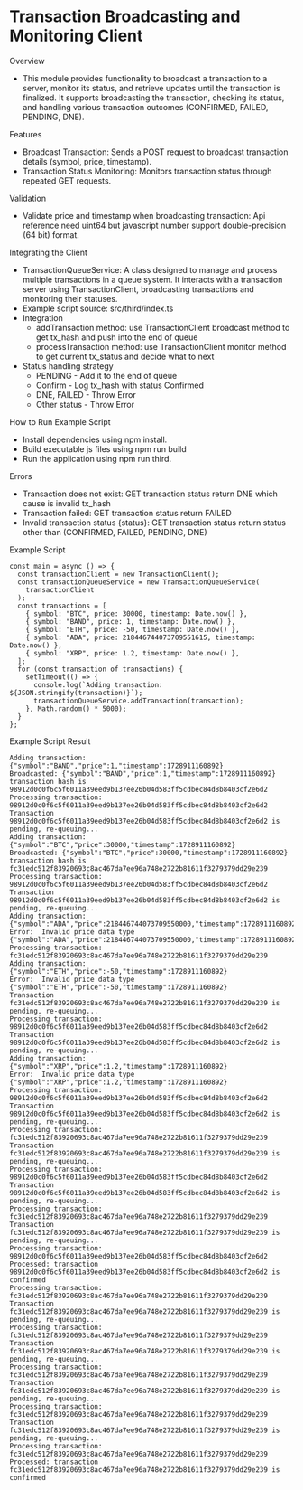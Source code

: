 # Transaction Broadcasting and Monitoring Client

Overview

- This module provides functionality to broadcast a transaction to a server, monitor its status, and retrieve updates until the transaction is finalized. It supports broadcasting the transaction, checking its status, and handling various transaction outcomes (CONFIRMED, FAILED, PENDING, DNE).

Features

- Broadcast Transaction: Sends a POST request to broadcast transaction details (symbol, price, timestamp).
- Transaction Status Monitoring: Monitors transaction status through repeated GET requests.

Validation

- Validate price and timestamp when broadcasting transaction: Api reference need uint64 but javascript number support double-precision (64 bit) format.

Integrating the Client

- TransactionQueueService: A class designed to manage and process multiple transactions in a queue system. It interacts with a transaction server using TransactionClient, broadcasting transactions and monitoring their statuses.
- Example script source: src/third/index.ts
- Integration
  - addTransaction method: use TransactionClient broadcast method to get tx_hash and push into the end of queue
  - processTransaction method: use TransactionClient monitor method to get current tx_status and decide what to next
- Status handling strategy
  - PENDING - Add it to the end of queue
  - Confirm - Log tx_hash with status Confirmed
  - DNE, FAILED - Throw Error
  - Other status - Throw Error

How to Run Example Script

- Install dependencies using npm install.
- Build executable js files using npm run build
- Run the application using npm run third.

Errors

- Transaction does not exist: GET transaction status return DNE which cause is invalid tx_hash
- Transaction failed: GET transaction status return FAILED
- Invalid transaction status {status}: GET transaction status return status other than (CONFIRMED, FAILED, PENDING, DNE)

Example Script

```
const main = async () => {
  const transactionClient = new TransactionClient();
  const transactionQueueService = new TransactionQueueService(
    transactionClient
  );
  const transactions = [
    { symbol: "BTC", price: 30000, timestamp: Date.now() },
    { symbol: "BAND", price: 1, timestamp: Date.now() },
    { symbol: "ETH", price: -50, timestamp: Date.now() },
    { symbol: "ADA", price: 218446744073709551615, timestamp: Date.now() },
    { symbol: "XRP", price: 1.2, timestamp: Date.now() },
  ];
  for (const transaction of transactions) {
    setTimeout(() => {
      console.log(`Adding transaction: ${JSON.stringify(transaction)}`);
      transactionQueueService.addTransaction(transaction);
    }, Math.random() * 5000);
  }
};
```

Example Script Result

```
Adding transaction: {"symbol":"BAND","price":1,"timestamp":1728911160892}
Broadcasted: {"symbol":"BAND","price":1,"timestamp":1728911160892} transaction hash is 98912d0c0f6c5f6011a39eed9b137ee26b04d583ff5cdbec84d8b8403cf2e6d2
Processing transaction: 98912d0c0f6c5f6011a39eed9b137ee26b04d583ff5cdbec84d8b8403cf2e6d2
Transaction 98912d0c0f6c5f6011a39eed9b137ee26b04d583ff5cdbec84d8b8403cf2e6d2 is pending, re-queuing...
Adding transaction: {"symbol":"BTC","price":30000,"timestamp":1728911160892}
Broadcasted: {"symbol":"BTC","price":30000,"timestamp":1728911160892} transaction hash is fc31edc512f83920693c8ac467da7ee96a748e2722b81611f3279379dd29e239
Processing transaction: 98912d0c0f6c5f6011a39eed9b137ee26b04d583ff5cdbec84d8b8403cf2e6d2
Transaction 98912d0c0f6c5f6011a39eed9b137ee26b04d583ff5cdbec84d8b8403cf2e6d2 is pending, re-queuing...
Adding transaction: {"symbol":"ADA","price":218446744073709550000,"timestamp":1728911160892}
Error:  Invalid price data type {"symbol":"ADA","price":218446744073709550000,"timestamp":1728911160892}
Processing transaction: fc31edc512f83920693c8ac467da7ee96a748e2722b81611f3279379dd29e239
Adding transaction: {"symbol":"ETH","price":-50,"timestamp":1728911160892}
Error:  Invalid price data type {"symbol":"ETH","price":-50,"timestamp":1728911160892}
Transaction fc31edc512f83920693c8ac467da7ee96a748e2722b81611f3279379dd29e239 is pending, re-queuing...
Processing transaction: 98912d0c0f6c5f6011a39eed9b137ee26b04d583ff5cdbec84d8b8403cf2e6d2
Transaction 98912d0c0f6c5f6011a39eed9b137ee26b04d583ff5cdbec84d8b8403cf2e6d2 is pending, re-queuing...
Adding transaction: {"symbol":"XRP","price":1.2,"timestamp":1728911160892}
Error:  Invalid price data type {"symbol":"XRP","price":1.2,"timestamp":1728911160892}
Processing transaction: 98912d0c0f6c5f6011a39eed9b137ee26b04d583ff5cdbec84d8b8403cf2e6d2
Transaction 98912d0c0f6c5f6011a39eed9b137ee26b04d583ff5cdbec84d8b8403cf2e6d2 is pending, re-queuing...
Processing transaction: fc31edc512f83920693c8ac467da7ee96a748e2722b81611f3279379dd29e239
Transaction fc31edc512f83920693c8ac467da7ee96a748e2722b81611f3279379dd29e239 is pending, re-queuing...
Processing transaction: 98912d0c0f6c5f6011a39eed9b137ee26b04d583ff5cdbec84d8b8403cf2e6d2
Transaction 98912d0c0f6c5f6011a39eed9b137ee26b04d583ff5cdbec84d8b8403cf2e6d2 is pending, re-queuing...
Processing transaction: fc31edc512f83920693c8ac467da7ee96a748e2722b81611f3279379dd29e239
Transaction fc31edc512f83920693c8ac467da7ee96a748e2722b81611f3279379dd29e239 is pending, re-queuing...
Processing transaction: 98912d0c0f6c5f6011a39eed9b137ee26b04d583ff5cdbec84d8b8403cf2e6d2
Processed: transaction 98912d0c0f6c5f6011a39eed9b137ee26b04d583ff5cdbec84d8b8403cf2e6d2 is confirmed
Processing transaction: fc31edc512f83920693c8ac467da7ee96a748e2722b81611f3279379dd29e239
Transaction fc31edc512f83920693c8ac467da7ee96a748e2722b81611f3279379dd29e239 is pending, re-queuing...
Processing transaction: fc31edc512f83920693c8ac467da7ee96a748e2722b81611f3279379dd29e239
Transaction fc31edc512f83920693c8ac467da7ee96a748e2722b81611f3279379dd29e239 is pending, re-queuing...
Processing transaction: fc31edc512f83920693c8ac467da7ee96a748e2722b81611f3279379dd29e239
Transaction fc31edc512f83920693c8ac467da7ee96a748e2722b81611f3279379dd29e239 is pending, re-queuing...
Processing transaction: fc31edc512f83920693c8ac467da7ee96a748e2722b81611f3279379dd29e239
Transaction fc31edc512f83920693c8ac467da7ee96a748e2722b81611f3279379dd29e239 is pending, re-queuing...
Processing transaction: fc31edc512f83920693c8ac467da7ee96a748e2722b81611f3279379dd29e239
Processed: transaction fc31edc512f83920693c8ac467da7ee96a748e2722b81611f3279379dd29e239 is confirmed
```
